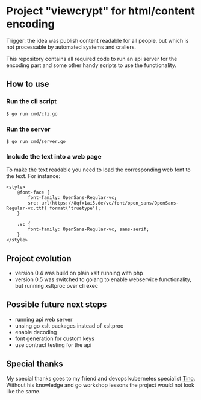 # Project "viewcrypt" for html/content encoding

Trigger: the idea was publish content readable for all people, but which is not processable by automated systems and crallers.

This repository contains all required code to run an api server for the encoding part and some other handy scripts to use the functionality.

## How to use

### Run the cli script

    $ go run cmd/cli.go

### Run the server

    $ go run cmd/server.go

### Include the text into a web page

To make the text readable you need to load the corresponding web font to the text. For instance:

    <style>
        @font-face {
            font-family: OpenSans-Regular-vc;
            src: url(https://8qfx1ai5.de/vc/font/open_sans/OpenSans-Regular-vc.ttf) format('truetype');
        }

        .vc {
            font-family: OpenSans-Regular-vc, sans-serif;
        }
    </style>

## Project evolution

- version 0.4 was build on plain xslt running with php
- version 0.5 was switched to golang to enable webservice functionality, but running xsltproc over cli exec

## Possible future next steps

- running api web server
- unsing go xslt packages instead of xsltproc
- enable decoding
- font generation for custom keys
- use contract testing for the api

## Special thanks

My special thanks goes to my friend and devops kubernetes specialist [Tino](https://github.com/pandorasNox). Without his knowledge and go workshop lessons the project would not look like the same.
